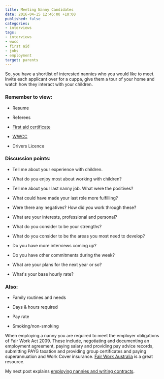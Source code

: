```yaml
---
title: Meeting Nanny Candidates
date: 2016-04-15 12:46:00 +10:00
published: false
categories:
- interviews
tags:
- interviews
- wwcc
- first aid
- jobs
- employment
target: parents
---
```


So, you have a shortlist of interested nannies who you would like to meet. Invite each applicant over for a cuppa, give them a tour of your home and watch how they interact with your children.

### Remember to view:

* Resume

* Referees

* [First aid certificate](http://wonderwomanchildren.com.au)

* [WWCC](http://www.workingwithchildren.vic.gov.au/)

* Drivers Licence

### Discussion points:

* Tell me about your experience with children.

* What do you enjoy most about working with children?

* Tell me about your last nanny job. What were the positives?

* What could have made your last role more fulfilling?

* Were there any negatives? How did you work through these?

* What are your interests, professional and personal?

* What do you consider to be your strengths?

* What do you consider to be the areas you most need to develop?

* Do you have more interviews coming up?

* Do you have other commitments during the week?

* What are your plans for the next year or so?

* What's your base hourly rate?

### Also:

* Family routines and needs

* Days & hours required

* Pay rate

* Smoking/non-smoking

When employing a nanny you are required to meet the employer obligations of Fair Work Act 2009. These include, negotiating and documenting an employment agreement, paying salary and providing pay advice records, submitting PAYG taxation and providing group certificates and paying superannuation and Work Cover insurance. [Fair Work Australia](https://www.fairwork.gov.au/) is a great resource.

My next post explains [employing nannies and writing contracts](http://www.nannymatch.com.au/blog/agreements/).
